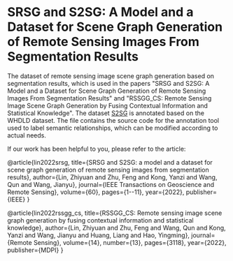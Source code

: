 # SRSG and S2SG: A Model and a Dataset for Scene Graph Generation of Remote Sensing Images From Segmentation Results
The dataset of remote sensing image scene graph generation based on segmentation results, which is used in the papers "SRSG and S2SG: A Model and a Dataset for Scene Graph Generation of Remote Sensing Images From Segmentation Results" and "RSSGG_CS: Remote Sensing Image Scene Graph Generation by Fusing Contextual Information and Statistical Knowledge".
The dataset [S2SG](https://drive.google.com/drive/folders/1U5x30MpUerMuEPkcPnO7KtWP-GU_AMp1?usp=drive_link) is annotated based on the WHDLD dataset. 
The file contains the source code for the annotation tool used to label semantic relationships, which can be modified according to actual needs. 

If our work has been helpful to you, please refer to the article:

@article{lin2022srsg,
  title={SRSG and S2SG: a model and a dataset for scene graph generation of remote sensing images from segmentation results},
  author={Lin, Zhiyuan and Zhu, Feng and Kong, Yanzi and Wang, Qun and Wang, Jianyu},
  journal={IEEE Transactions on Geoscience and Remote Sensing},
  volume={60},
  pages={1--11},
  year={2022},
  publisher={IEEE}
}

@article{lin2022rssgg_cs,
  title={RSSGG\_CS: Remote sensing image scene graph generation by fusing contextual information and statistical knowledge},
  author={Lin, Zhiyuan and Zhu, Feng and Wang, Qun and Kong, Yanzi and Wang, Jianyu and Huang, Liang and Hao, Yingming},
  journal={Remote Sensing},
  volume={14},
  number={13},
  pages={3118},
  year={2022},
  publisher={MDPI}
}
